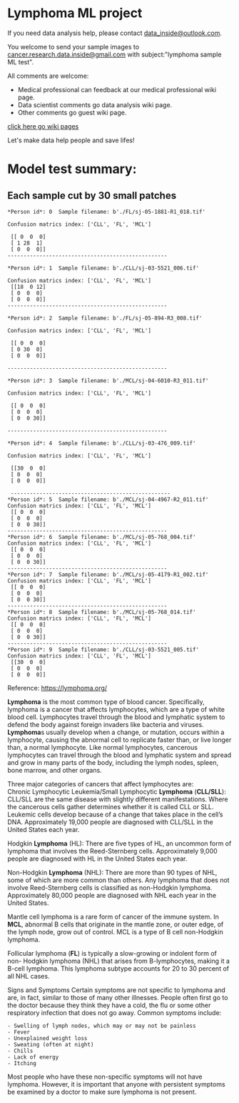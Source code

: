 # Lymphoma ML project

If you need data analysis help, please contact data_inside@outlook.com.

You welcome to send your sample images to cancer.research.data.inside@gmail.com with subject:"lymphoma sample ML test".

All comments are welcome:
- Medical professional can feedback at our medical professional wiki page.
- Data scientist comments go data analysis wiki page.
- Other comments go guest wiki page.

[click here go wiki pages](https://github.com/cancer-research-data-inside/lymphoma/wiki)

Let's make data help people and save lifes!


# Model test summary:

## Each sample cut by 30 small patches
```
*Person id*: 0  Sample filename: b'./FL/sj-05-1881-R1_018.tif'

Confusion matrics index: ['CLL', 'FL', 'MCL'] 

 [[ 0  0  0]
 [ 1 28  1]
 [ 0  0  0]]
--------------------------------------------------

*Person id*: 1  Sample filename: b'./CLL/sj-03-5521_006.tif'

Confusion matrics index: ['CLL', 'FL', 'MCL'] 
 [[18  0 12]
 [ 0  0  0]
 [ 0  0  0]]
--------------------------------------------------

*Person id*: 2  Sample filename: b'./FL/sj-05-894-R3_008.tif'

Confusion matrics index: ['CLL', 'FL', 'MCL'] 

 [[ 0  0  0]
 [ 0 30  0]
 [ 0  0  0]]
 
--------------------------------------------------

*Person id*: 3  Sample filename: b'./MCL/sj-04-6010-R3_011.tif'

Confusion matrics index: ['CLL', 'FL', 'MCL'] 

 [[ 0  0  0]
 [ 0  0  0]
 [ 0  0 30]]
 
--------------------------------------------------

*Person id*: 4  Sample filename: b'./CLL/sj-03-476_009.tif'

Confusion matrics index: ['CLL', 'FL', 'MCL'] 

 [[30  0  0]
 [ 0  0  0]
 [ 0  0  0]]
 
 --------------------------------------------------
*Person id*: 5  Sample filename: b'./MCL/sj-04-4967-R2_011.tif'
Confusion matrics index: ['CLL', 'FL', 'MCL'] 
 [[ 0  0  0]
 [ 0  0  0]
 [ 0  0 30]]
--------------------------------------------------
*Person id*: 6  Sample filename: b'./MCL/sj-05-768_004.tif'
Confusion matrics index: ['CLL', 'FL', 'MCL'] 
 [[ 0  0  0]
 [ 0  0  0]
 [ 0  0 30]]
--------------------------------------------------
*Person id*: 7  Sample filename: b'./MCL/sj-05-4179-R1_002.tif'
Confusion matrics index: ['CLL', 'FL', 'MCL'] 
 [[ 0  0  0]
 [ 0  0  0]
 [ 0  0 30]]
--------------------------------------------------
*Person id*: 8  Sample filename: b'./MCL/sj-05-768_014.tif'
Confusion matrics index: ['CLL', 'FL', 'MCL'] 
 [[ 0  0  0]
 [ 0  0  0]
 [ 0  0 30]]
--------------------------------------------------
*Person id*: 9  Sample filename: b'./CLL/sj-03-5521_005.tif'
Confusion matrics index: ['CLL', 'FL', 'MCL'] 
 [[30  0  0]
 [ 0  0  0]
 [ 0  0  0]]
```

Reference:
https://lymphoma.org/

**Lymphoma** is the most common type of blood cancer.  Specifically, lymphoma is a cancer that affects lymphocytes, which are a type of white blood cell. Lymphocytes travel through the blood and lymphatic system to defend the body against foreign invaders like bacteria and viruses.  **Lymphoma**s usually develop when a change, or mutation, occurs within a lymphocyte, causing the abnormal cell to replicate faster than, or live longer than, a normal lymphocyte.  Like normal lymphocytes, cancerous lymphocytes can travel through the blood and lymphatic system and spread and grow in many parts of the body, including the lymph nodes, spleen, bone marrow, and other organs.<br/>

Three major categories of cancers that affect lymphocytes are:<br/>
Chronic Lymphocytic Leukemia/Small Lymphocytic **Lymphoma** (**CLL/SLL**): CLL/SLL are the same disease with slightly different manifestations. Where the cancerous cells gather determines whether it is called CLL or SLL. Leukemic cells develop because of a change that takes place in the cell’s DNA. Approximately 19,000 people are diagnosed with CLL/SLL in the United States each year.

Hodgkin **Lymphoma** (HL): There are five types of HL, an uncommon form of lymphoma that involves the Reed-Sternberg cells. Approximately 9,000 people are diagnosed with HL in the United States each year.<br/>

Non-Hodgkin **Lymphoma** (NHL): There are more than 90 types of NHL, some of which are more common than others. Any lymphoma that does not involve Reed-Sternberg cells is classified as non-Hodgkin lymphoma. Approximately 80,000 people are diagnosed with NHL each year in the United States.

Mantle cell lymphoma is a rare form of cancer of the immune system. In **MCL**, abnormal B cells that originate in the mantle zone, or outer edge, of the lymph node, grow out of control. MCL is a type of B cell non-Hodgkin lymphoma.

Follicular lymphoma (**FL**) is typically a slow-growing or indolent form of non- Hodgkin lymphoma (NHL) that arises from B-lymphocytes, making it a B-cell lymphoma. This lymphoma subtype accounts for 20 to 30 percent of all NHL cases.


Signs and Symptoms
Certain symptoms are not specific to lymphoma and are, in fact, similar to those of many other illnesses. People often first go to the doctor because they think they have a cold, the flu or some other respiratory infection that does not go away.
Common symptoms include:

    - Swelling of lymph nodes, which may or may not be painless
    - Fever
    - Unexplained weight loss
    - Sweating (often at night)
    - Chills
    - Lack of energy
    - Itching
    
Most people who have these non-specific symptoms will not have lymphoma. However, it is important that anyone with persistent symptoms be examined by a doctor to make sure lymphoma is not present.

